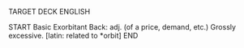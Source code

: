 TARGET DECK
ENGLISH

START
Basic
Exorbitant
Back: adj. (of a price, demand, etc.) Grossly excessive. [latin: related to *orbit]
END
